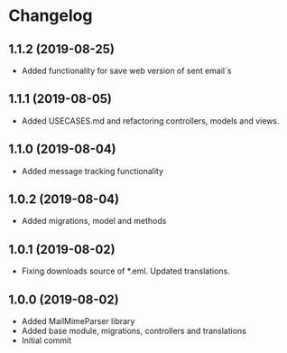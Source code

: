 Changelog
=========

## 1.1.2 (2019-08-25)
 * Added functionality for save web version of sent email`s
 
## 1.1.1 (2019-08-05)
 * Added USECASES.md and refactoring controllers, models and views.

## 1.1.0 (2019-08-04)
 * Added message tracking functionality

## 1.0.2 (2019-08-04)
 * Added migrations, model and methods
 
## 1.0.1 (2019-08-02)
 * Fixing downloads source of *.eml. Updated translations.
 
## 1.0.0 (2019-08-02)
 * Added MailMimeParser library
 * Added base module, migrations, controllers and translations
 * Initial commit